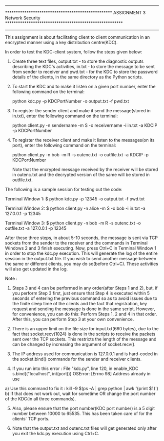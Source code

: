 ****************************************************************************************************************************************
************************************************** ASSIGNMENT 3 Network Security *******************************************************
****************************************************************************************************************************************


This assignment is about facilitating client to client communication in an encrypted manner using a key distribution centre(KDC).

In order to test the KDC-client system, follow the steps given below:

1. Create three text files, output.txt - to store the diagnostic outputs describing the KDC's activities, in.txt - to store the message to be sent from sender to receiver and pwd.txt - for the KDC to store the password details of the clients, in the same directory as the Python scripts.

2. To start the KDC and to make it listen on a given port number, enter the following command on the terminal:
   
   python kdc.py -p KDCPortNumber -o output.txt -f pwd.txt 

3. To register the sender client and make it send the message(stored in in.txt), enter the following command on the terminal:

   python client.py -n sendername -m S -o receivername -i in.txt -a KDCIP -p KDCPortNumber

4. To register the receiver client and make it listen to the messages(on its port), enter the following command on the terminal:

   python client.py -n bob -m R -s outenc.txt -o outfile.txt -a KDCIP -p KDCPortNumber

   Note that the encrypted message received by the receiver will be stored in outenc.txt and the decrypted version of the same will be stored in outfile.txt.


The following is a sample session for testing out the code:

Terminal Window 1: $ python kdc.py -p 12345 -o output.txt -f pwd.txt

Terminal Window 2: $ python client.py -n alice -m S -o bob -i in.txt -a 127.0.0.1 -p 12345

Terminal Window 3: $ python client.py -n bob -m R -s outenc.txt -o outfile.txt -a 127.0.0.1 -p 12345

After these three steps, in about 5-10 seconds, the message is sent via TCP sockets from the sender to the receiver and the commands in Terminal Windows 2 and 3 finish executing. Now, press Ctrl+C in Terminal Window 1 in order to stop the kdc.py execution. This will generate the log of the entire session in the output.txt file. If you wish to send another message between the same or different clients, you may do so(before Ctrl+C). These activities will also get updated in the log.


Note : 

1) Steps 3 and 4 can be performed in any order(after Steps 1 and 2), but, if you perform Step 3 first, just ensure that Step 4 is executed within 5 seconds of entering the previous command so as to avoid issues due to the finite sleep time of the clients and the fact that registration, key request and sending the message is done in the same script. However, for convenience, you can do this: Perform Steps 1, 2 and 4 in that order. After this, you can perform Step 3 at your own convenience. 

2) There is an upper limit on the file size for input.txt(660 bytes), due to the fact that socket.recv(1024) is done in the scripts to receive the packets sent over the TCP sockets. This restricts the length of the message and can be changed by increasing the argument of socket.recv().

3) The IP address used for communication is 127.0.0.1 and is hard-coded in the socket.bind() commands for the sender and receiver clients.

4) If you run into this error : 
File "kdc.py", line 120, in enable_KDC
    s.bind(("localhost", int(port))) 
OSError: [Errno 98] Address already in use

a) Use this command to fix it : kill -9 $(ps -A | grep python | awk '{print $1}')
b) If that does not work out, wait for sometime OR change the port number of the KDC(in all three commands).

5) Also, please ensure that the port number(KDC port number) is a 5 digit number between 10000 to 65535. This has been taken care of for the clients' TCP ports.

6) Note that the output.txt and outenc.txt files will get generated only after you exit the kdc.py execution using Ctrl+C.
